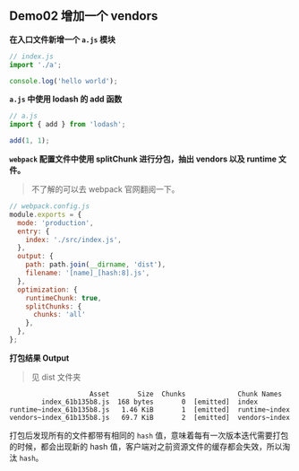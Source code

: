 ## Demo02 增加一个 vendors

**在入口文件新增一个 `a.js` 模块**

```js
// index.js
import './a';

console.log('hello world');

```

**`a.js` 中使用 lodash 的 add 函数**

```js
// a.js
import { add } from 'lodash';

add(1, 1);
```

**`webpack` 配置文件中使用 splitChunk 进行分包，抽出 vendors 以及 runtime 文件。**
> 不了解的可以去 webpack 官网翻阅一下。

```js
// webpack.config.js
module.exports = {
  mode: 'production',
  entry: {
    index: './src/index.js',
  },
  output: {
    path: path.join(__dirname, 'dist'),
    filename: '[name]_[hash:8].js',
  },
  optimization: {
    runtimeChunk: true,
    splitChunks: {
      chunks: 'all'
    },
  },
};
```

**打包结果 Output**

> 见 dist 文件夹

```she
                    Asset       Size  Chunks             Chunk Names
        index_61b135b8.js  168 bytes       0  [emitted]  index
runtime~index_61b135b8.js   1.46 KiB       1  [emitted]  runtime~index
vendors~index_61b135b8.js   69.7 KiB       2  [emitted]  vendors~index
```

打包后发现所有的文件都带有相同的 `hash` 值，意味着每有一次版本迭代需要打包的时候，都会出现新的 hash 值，客户端对之前资源文件的缓存都会失效，所以淘汰 `hash`。
